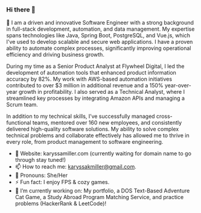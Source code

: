 ### Hi there 👋

<!--
**karyssakm/karyssakm** is a ✨ _special_ ✨ repository because its `README.md` (this file) appears on your GitHub profile.

Here are some ideas to get you started:

- 🔭 I’m currently working on ...
- 🌱 I’m currently learning ...
- 👯 I’m looking to collaborate on ...
- 🤔 I’m looking for help with ...
- 💬 Ask me about ...
- 📫 How to reach me: ...
- 😄 Pronouns: ...
- ⚡ Fun fact: ...
-->

🌱 I am a driven and innovative Software Engineer with a strong background in full-stack development, automation, and data management. My expertise spans technologies like Java, Spring Boot, PostgreSQL, and Vue.js, which I've used to develop scalable and secure web applications. I have a proven ability to automate complex processes, significantly improving operational efficiency and driving business growth.

During my time as a Senior Product Analyst at Flywheel Digital, I led the development of automation tools that enhanced product information accuracy by 82%. My work with AWS-based automation initiatives contributed to over $3 million in additional revenue and a 150% year-over-year growth in profitability. I also served as a Technical Analyst, where I streamlined key processes by integrating Amazon APIs and managing a Scrum team.

In addition to my technical skills, I’ve successfully managed cross-functional teams, mentored over 160 new employees, and consistently delivered high-quality software solutions. My ability to solve complex technical problems and collaborate effectively has allowed me to thrive in every role, from product management to software engineering.

- 🌱 Website: karyssamiller.com (currently waiting for domain name to go through stay tuned!) 
- 📫 How to reach me: karyssakmiller@gmail.com.
- 👯 Pronouns: She/Her
- ⚡ Fun fact: I enjoy FPS & cozy games.
- 🔭 I’m currently working on: My portfolio, a DOS Text-Based Adventure Cat Game, a Study Abroad Program Matching Service, and practice problems (HackerRank & LeetCode)!
